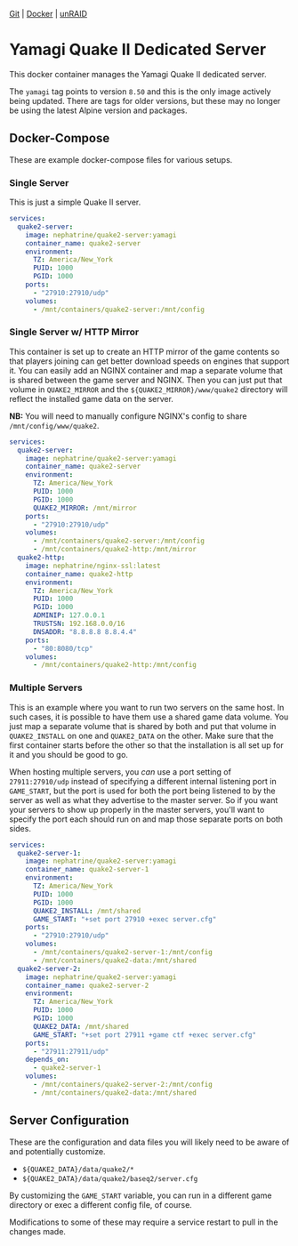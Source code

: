 <!--
SPDX-FileCopyrightText: 2020 - 2025 Daniel Wolf <nephatrine@gmail.com>

SPDX-License-Identifier: ISC
-->

[Git](https://code.nephatrine.net/NephNET/docker-quake2-yamagi/src/branch/master) |
[Docker](https://hub.docker.com/r/nephatrine/quake2-server/) |
[unRAID](https://code.nephatrine.net/NephNET/unraid-containers)

# Yamagi Quake II Dedicated Server

This docker container manages the Yamagi Quake II dedicated server.

The `yamagi` tag points to version `8.50` and this is the only image
actively being updated. There are tags for older versions, but these may no
longer be using the latest Alpine version and packages.

## Docker-Compose

These are example docker-compose files for various setups.

### Single Server

This is just a simple Quake II server.

```yaml
services:
  quake2-server:
    image: nephatrine/quake2-server:yamagi
    container_name: quake2-server
    environment:
      TZ: America/New_York
      PUID: 1000
      PGID: 1000
    ports:
      - "27910:27910/udp"
    volumes:
      - /mnt/containers/quake2-server:/mnt/config
```

### Single Server w/ HTTP Mirror

This container is set up to create an HTTP mirror of the game contents so that
players joining can get better download speeds on engines that support it. You
can easily add an NGINX container and map a separate volume that is shared
between the game server and NGINX. Then you can just put that volume in
`QUAKE2_MIRROR` and the `${QUAKE2_MIRROR}/www/quake2` directory will reflect
the installed game data on the server.

**NB:** You will need to manually configure NGINX's config to share
`/mnt/config/www/quake2`.

```yaml
services:
  quake2-server:
    image: nephatrine/quake2-server:yamagi
    container_name: quake2-server
    environment:
      TZ: America/New_York
      PUID: 1000
      PGID: 1000
      QUAKE2_MIRROR: /mnt/mirror
    ports:
      - "27910:27910/udp"
    volumes:
      - /mnt/containers/quake2-server:/mnt/config
      - /mnt/containers/quake2-http:/mnt/mirror
  quake2-http:
    image: nephatrine/nginx-ssl:latest
    container_name: quake2-http
    environment:
      TZ: America/New_York
      PUID: 1000
      PGID: 1000
      ADMINIP: 127.0.0.1
      TRUSTSN: 192.168.0.0/16
      DNSADDR: "8.8.8.8 8.8.4.4"
    ports:
      - "80:8080/tcp"
    volumes:
      - /mnt/containers/quake2-http:/mnt/config
```

### Multiple Servers

This is an example where you want to run two servers on the same host. In such
cases, it is possible to have them use a shared game data volume. You just map
a separate volume that is shared by both and put that volume in
`QUAKE2_INSTALL` on one and `QUAKE2_DATA` on the other. Make sure that the
first container starts before the other so that the installation is all set up
for it and you should be good to go.

When hosting multiple servers, you *can* use a port setting of
`27911:27910/udp` instead of specifying a different internal listening port in
`GAME_START`, but the port is used for both the port being listened to by the
server as well as what they advertise to the master server. So if you want your
servers to show up properly in the master servers, you'll want to specify the
port each should run on and map those separate ports on both sides.

```yaml
services:
  quake2-server-1:
    image: nephatrine/quake2-server:yamagi
    container_name: quake2-server-1
    environment:
      TZ: America/New_York
      PUID: 1000
      PGID: 1000
      QUAKE2_INSTALL: /mnt/shared
	  GAME_START: "+set port 27910 +exec server.cfg"
    ports:
      - "27910:27910/udp"
    volumes:
      - /mnt/containers/quake2-server-1:/mnt/config
      - /mnt/containers/quake2-data:/mnt/shared
  quake2-server-2:
    image: nephatrine/quake2-server:yamagi
    container_name: quake2-server-2
    environment:
      TZ: America/New_York
      PUID: 1000
      PGID: 1000
      QUAKE2_DATA: /mnt/shared
	  GAME_START: "+set port 27911 +game ctf +exec server.cfg"
    ports:
      - "27911:27911/udp"
    depends_on:
      - quake2-server-1
    volumes:
      - /mnt/containers/quake2-server-2:/mnt/config
      - /mnt/containers/quake2-data:/mnt/shared
```

## Server Configuration

These are the configuration and data files you will likely need to be aware of
and potentially customize.

- `${QUAKE2_DATA}/data/quake2/*`
- `${QUAKE2_DATA}/data/quake2/baseq2/server.cfg`

By customizing the `GAME_START` variable, you can run in a different game
directory or exec a different config file, of course.

Modifications to some of these may require a service restart to pull in the
changes made.
